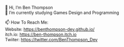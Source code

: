 👋 Hi, I’m Ben Thompson  
🌱 I’m currently studying Games Design and Programming

📫 How To Reach Me:  
Website: https://benthompson-dev.github.io/  
itch.io: https://ben-thompson.itch.io  
Twiiter: https://twitter.com/BenThompson_Dev  

<!---
BenThompson-Dev/BenThompson-Dev is a ✨ special ✨ repository because its `README.md` (this file) appears on your GitHub profile.
You can click the Preview link to take a look at your changes.
--->
